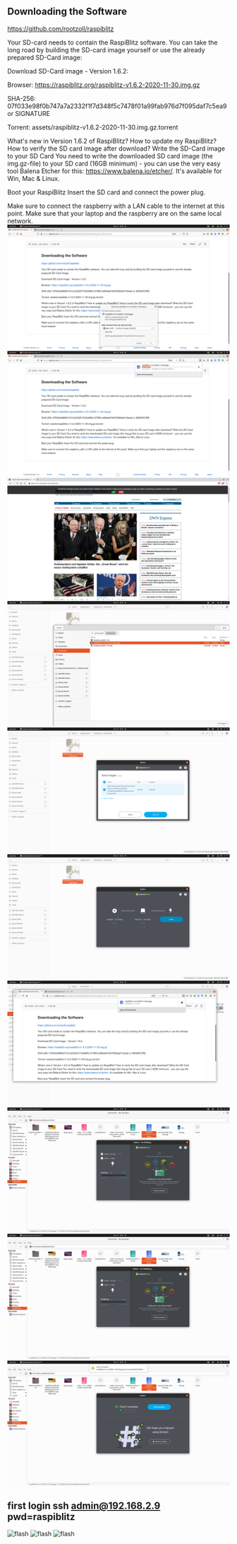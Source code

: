 



## Downloading the Software

https://github.com/rootzoll/raspiblitz

Your SD-card needs to contain the RaspiBlitz software. You can take the long road by building the SD-card image yourself or use the already prepared SD-Card image:

Download SD-Card image - Version 1.6.2:

Browser: https://raspiblitz.org/raspiblitz-v1.6.2-2020-11-30.img.gz

SHA-256: 07f033e98f0b747a7a2332f1f7d348f5c7478f01a99fab976d7f095daf7c5ea9 or SIGNATURE

Torrent: assets/raspiblitz-v1.6.2-2020-11-30.img.gz.torrent

What's new in Version 1.6.2 of RaspiBlitz?
How to update my RaspiBlitz?
How to verify the SD card image after download?
Write the SD-Card image to your SD Card
You need to write the downloaded SD card image (the img.gz-file) to your SD card (16GB minimum) - you can use the very easy tool Balena Etcher for this: https://www.balena.io/etcher/. It's available for Win, Mac & Linux.

Boot your RaspiBlitz
Insert the SD card and connect the power plug.

Make sure to connect the raspberry with a LAN cable to the internet at this point.
Make sure that your laptop and the raspberry are on the same local network.
![flash](.//pictures/flash_raspiblitz_20201223_00.png)
![flash](.//pictures/flash_raspiblitz_20201223_01.png)
![flash](.//pictures/flash_raspiblitz_20201223_02.png)
![flash](.//pictures/flash_raspiblitz_20201223_04.png)
![flash](.//pictures/flash_raspiblitz_20201223_05.png)
![flash](.//pictures/flash_raspiblitz_20201223_06.png)
![flash](.//pictures/flash_raspiblitz_20201223_07.png)
![flash](.//pictures/flash_raspiblitz_20201223_08.png)
![flash](.//pictures/flash_raspiblitz_20201223_09.png)
![flash](.//pictures/flash_raspiblitz_20201223_10.png)


## first login  ssh admin@192.168.2.9  pwd=raspiblitz

![flash](.//pictures/fraspiblitz_admin_login_20201222_00.png)
![flash](.//pictures/fraspiblitz_admin_login_20201222_01.png)
![flash](.//pictures/fraspiblitz_admin_login_20201222_02.png)
